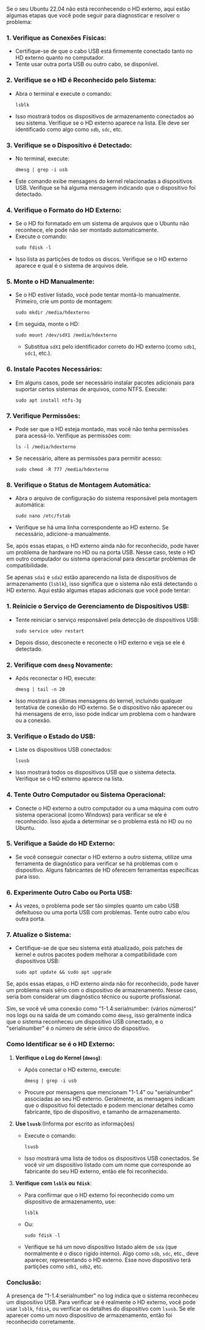 Se o seu Ubuntu 22.04 não está reconhecendo o HD externo, aqui estão algumas etapas que você pode seguir para diagnosticar e resolver o problema:

### 1. **Verifique as Conexões Físicas:**
   - Certifique-se de que o cabo USB está firmemente conectado tanto no HD externo quanto no computador.
   - Tente usar outra porta USB ou outro cabo, se disponível.

### 2. **Verifique se o HD é Reconhecido pelo Sistema:**
   - Abra o terminal e execute o comando:
     ```
     lsblk
     ```
   - Isso mostrará todos os dispositivos de armazenamento conectados ao seu sistema. Verifique se o HD externo aparece na lista. Ele deve ser identificado como algo como `sdb`, `sdc`, etc.

### 3. **Verifique se o Dispositivo é Detectado:**
   - No terminal, execute:
     ```
     dmesg | grep -i usb
     ```
   - Este comando exibe mensagens do kernel relacionadas a dispositivos USB. Verifique se há alguma mensagem indicando que o dispositivo foi detectado.

### 4. **Verifique o Formato do HD Externo:**
   - Se o HD foi formatado em um sistema de arquivos que o Ubuntu não reconhece, ele pode não ser montado automaticamente.
   - Execute o comando:
     ```
     sudo fdisk -l
     ```
   - Isso lista as partições de todos os discos. Verifique se o HD externo aparece e qual é o sistema de arquivos dele.

### 5. **Monte o HD Manualmente:**
   - Se o HD estiver listado, você pode tentar montá-lo manualmente. Primeiro, crie um ponto de montagem:
     ```
     sudo mkdir /media/hdexterno
     ```
   - Em seguida, monte o HD:
     ```
     sudo mount /dev/sdX1 /media/hdexterno
     ```
     - Substitua `sdX1` pelo identificador correto do HD externo (como `sdb1`, `sdc1`, etc.).

### 6. **Instale Pacotes Necessários:**
   - Em alguns casos, pode ser necessário instalar pacotes adicionais para suportar certos sistemas de arquivos, como NTFS. Execute:
     ```
     sudo apt install ntfs-3g
     ```

### 7. **Verifique Permissões:**
   - Pode ser que o HD esteja montado, mas você não tenha permissões para acessá-lo. Verifique as permissões com:
     ```
     ls -l /media/hdexterno
     ```
   - Se necessário, altere as permissões para permitir acesso:
     ```
     sudo chmod -R 777 /media/hdexterno
     ```

### 8. **Verifique o Status de Montagem Automática:**
   - Abra o arquivo de configuração do sistema responsável pela montagem automática:
     ```
     sudo nano /etc/fstab
     ```
   - Verifique se há uma linha correspondente ao HD externo. Se necessário, adicione-a manualmente.

Se, após essas etapas, o HD externo ainda não for reconhecido, pode haver um problema de hardware no HD ou na porta USB. Nesse caso, teste o HD em outro computador ou sistema operacional para descartar problemas de compatibilidade.

Se apenas `sda1` e `sda2` estão aparecendo na lista de dispositivos de armazenamento (`lsblk`), isso significa que o sistema não está detectando o HD externo. Aqui estão algumas etapas adicionais que você pode tentar:

### 1. **Reinicie o Serviço de Gerenciamento de Dispositivos USB:**
   - Tente reiniciar o serviço responsável pela detecção de dispositivos USB:
     ```
     sudo service udev restart
     ```
   - Depois disso, desconecte e reconecte o HD externo e veja se ele é detectado.

### 2. **Verifique com `dmesg` Novamente:**
   - Após reconectar o HD, execute:
     ```
     dmesg | tail -n 20
     ```
   - Isso mostrará as últimas mensagens do kernel, incluindo qualquer tentativa de conexão do HD externo. Se o dispositivo não aparecer ou há mensagens de erro, isso pode indicar um problema com o hardware ou a conexão.

### 3. **Verifique o Estado do USB:**
   - Liste os dispositivos USB conectados:
     ```
     lsusb
     ```
   - Isso mostrará todos os dispositivos USB que o sistema detecta. Verifique se o HD externo aparece na lista.

### 4. **Tente Outro Computador ou Sistema Operacional:**
   - Conecte o HD externo a outro computador ou a uma máquina com outro sistema operacional (como Windows) para verificar se ele é reconhecido. Isso ajuda a determinar se o problema está no HD ou no Ubuntu.

### 5. **Verifique a Saúde do HD Externo:**
   - Se você conseguir conectar o HD externo a outro sistema, utilize uma ferramenta de diagnóstico para verificar se há problemas com o dispositivo. Alguns fabricantes de HD oferecem ferramentas específicas para isso.

### 6. **Experimente Outro Cabo ou Porta USB:**
   - Às vezes, o problema pode ser tão simples quanto um cabo USB defeituoso ou uma porta USB com problemas. Tente outro cabo e/ou outra porta.

### 7. **Atualize o Sistema:**
   - Certifique-se de que seu sistema está atualizado, pois patches de kernel e outros pacotes podem melhorar a compatibilidade com dispositivos USB:
     ```
     sudo apt update && sudo apt upgrade
     ```

Se, após essas etapas, o HD externo ainda não for reconhecido, pode haver um problema mais sério com o dispositivo de armazenamento. Nesse caso, seria bom considerar um diagnóstico técnico ou suporte profissional.

Sim, se você vê uma conexão como "1-1.4:serialnumber: (vários números)" nos logs ou na saída de um comando como `dmesg`, isso geralmente indica que o sistema reconheceu um dispositivo USB conectado, e o "serialnumber" é o número de série único do dispositivo.

### Como Identificar se é o HD Externo:

1. **Verifique o Log do Kernel (`dmesg`)**:
   - Após conectar o HD externo, execute:
     ```
     dmesg | grep -i usb
     ```
   - Procure por mensagens que mencionam "1-1.4" ou "serialnumber" associadas ao seu HD externo. Geralmente, as mensagens indicam que o dispositivo foi detectado e podem mencionar detalhes como fabricante, tipo de dispositivo, e tamanho de armazenamento.

2. **Use `lsusb`**:(Informa por escrito as informações)
   - Execute o comando:
     ```
     lsusb
     ```
   - Isso mostrará uma lista de todos os dispositivos USB conectados. Se você vir um dispositivo listado com um nome que corresponde ao fabricante do seu HD externo, então ele foi reconhecido.

3. **Verifique com `lsblk` ou `fdisk`**:
   - Para confirmar que o HD externo foi reconhecido como um dispositivo de armazenamento, use:
     ```
     lsblk
     ```
   - Ou:
     ```
     sudo fdisk -l
     ```
   - Verifique se há um novo dispositivo listado além de `sda` (que normalmente é o disco rígido interno). Algo como `sdb`, `sdc`, etc., deve aparecer, representando o HD externo. Esse novo dispositivo terá partições como `sdb1`, `sdb2`, etc.

### Conclusão:
A presença de "1-1.4:serialnumber" no log indica que o sistema reconheceu um dispositivo USB. Para verificar se é realmente o HD externo, você pode usar `lsblk`, `fdisk`, ou verificar os detalhes do dispositivo com `lsusb`. Se ele aparecer como um novo dispositivo de armazenamento, então foi reconhecido corretamente.
